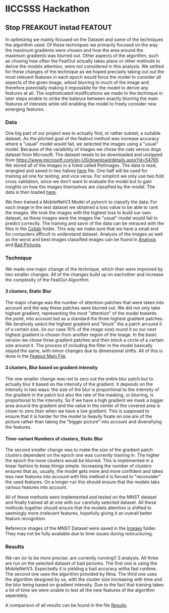 # IICCSSS Hackathon

## Stop FREAKOUT instad FEATOUT
In optimizing we mainly focused on the Dataset and some of the techniques the algorithm used. Of these techniques we primarily focused on the way the maximum gradients were chosen and how the area around the maximum gradients was blurred out. Other aspects of the algorithm, such as chosing how often the FeatOut actually takes place or other methods to derive the models attention, were not considered in this analysis.
We settled for these changes of the technique as we hoped precisely taking out out the most relevant features in each epoch would force the model to consider all aspects of the given image, witout blurring to much of the image and therefore potentially making it impossbile for the model to derive any features at all. The sophisticated modifications we made to the technique in later steps enable to strike the balance between exactly blurring the main features of interests while still enabling the model to freely consider new emerging features.

### Data
One big part of our project was to actually find, or rather subset, a suitable dataset. As the pitched goal of the featout method was increase accuracy where a "usual" model would fail, we selected the images using a "usual" model. 
Because of the varaibility of images we chose the cats versus dogs dataset from Microsoft. The dataset needs to be downloaded and unzipped from https://www.microsoft.com/en-US/download/details.aspx?id=54765
We stored all of the images in a foled called PetImages.
The data is read, wrangled and saved in two halves  [here](dataset.ipynb) file. One half will be used for training ad one for testing, and vice versa. For simplicit we only use two fold cross validation, since we don't want to evaluate the model but to gain insights on how the images themselves are classified by the model.
The data is then loaded [here](load_data.ipynb).

We then trained a MobileNetV3 Model of pytorch to classify the data. For each image in the test dataset we obtained a loss value to be able to rank the images. We took the images with the highest loss to build our own dataset, as these images were the images the "usual" model would fail to predict correctly. The training and savin of the data can be retraced with the files in the [Collab](collab_notebooks) folder.
This way we make sure that we have a small and for computers dfficult to understand dataset. 
Analysis of the images as well as the worst and best images classified images can be found in [Analysis](analyse_worst.ipynb)  and [Bad Pictures](visually_worst.ipynb).


### Technique
We made one major change of the technique, which then were improved by two smaller changes. All of the changes build up on eachother and increase the complexity of the FeatOut Algorithm.
#### 3 clusters, Static Blur
The major change was the number of attention-patches that were taken into account and the way these patches were blurred out.
We did not only take highset gradient, representing the most "attention" of the model towards the point, into account but as a standard the three highest gradient patches.
We iteratively select the highest gradient and "block" the a patch arround it of a certain size. (in our case 10% of the image size) round it so our next highest gradient is chosen from another region of the image. 
In the basic version we chose three gradient patches and then block a circle of a certain size around it.
The process of including the filter in the model basically stayed the same, with minor changes due to dimensional shifts.
All of this is done in the [Featout Main File](MJ_featout_jupyter.ipynb).

#### 3 clusters, Blur based on gradient intensity
The one smaller change was not to zero out the entire blur patch but to actually blur it based on the intensity of the gradient. It depends on the intensity in two ways: the size of the blur is proportional to the intensity of the gradient in the patch but also the rate of the masking, or blurring, is proportional to the intensity. So if we have a high gradient we mask a bigger area around the gradient and the value in the center of the covered area is closer to zero than when we have a low gradient. 
This is supposed to ensure that it is harder for the model to heavily fixate on one are of the picture rather than taking the "bigger picture" into account and diversifying the features. 

#### Time-variant Numbers of clusters, Static Blur
The second smaller change was to make the size of the gradient patch clusters dependent on the epoch one was currently training in. The higher the epoch the more clusters would be blurred. This is implemented in a linear fashion to keep things simple. Increasing the number of clusters ensures that as, usually, the model gets more and more confident and takes less new features into account with this method it is forced to "reconsider" the used features. On a longer run this should ensure that the models taks various features into account.

All of these methods were implemented and tested on the MNST dataset and finally trained all at one with our carefully selected dataset. All these methods together should ensure that the models attention is shifted to seemingly more irrelevant features, hopefully giving it an overall better feature recognition. 

Reference images of the MNST Dataset were saved in the [Images](imgs) folder. They may not be fully available due to time issues during restructuring.

### Results
We ran (or to be more precise: are currently running!) 3 analysis. All three are run on the selected dataset of bad pictures.
The first one is using the MobileNetV3. Expectedly it is yielding a bad accuracy witha fast runtime.
The second one uses the algorithm provided by Nina. 
The third one uses the algorithm designed by us, with the cluster size increasing with time and the blur being based on gradient intensity. Due to the fact that training takes a lot of time we were unable to test all the new features of the algorithm seperately.

A comparison of all results can be found in the file [Results](analysis.ipynb).
